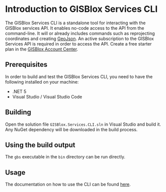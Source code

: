 # Introduction to GISBlox Services CLI
The GISBlox Services CLI is a standalone tool for interacting with the GISBlox services API. It enables no-code access to the API from the command-line. It will or already includes commands such as reprojecting coordinates and creating [GeoJson](https://en.wikipedia.org/wiki/GeoJSON). An active subscription to the GISBlox Services API is required in order to access the API. Create a free starter plan in the [GISBlox Account Center](https://account.gisblox.com/). 

## Prerequisites

In order to build and test the GISBlox Services CLI, you need to have the following installed on your machine:
- .NET 5
- Visual Studio / Visual Studio Code

## Building

Open the solution file `GISBlox.Services.CLI.sln` in Visual Studio and build it. Any NuGet dependency will be downloaded in the build process.

## Using the build output

The `gbs` executable in the `bin` directory can be run directly.

## Usage

The documentation on how to use the CLI can be found [here](https://github.com/GISBlox/gisblox-services-cli/blob/main/documentation/README.md).
